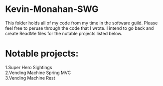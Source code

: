 # Kevin-Monahan-SWG

This folder holds all of my code from my time in the software guild.
Please feel free to peruse through the code that I wrote.
I intend to go back and create ReadMe files for the notable projects listed below.

# Notable projects:

1.Super Hero Sightings <br/>
2.Vending Machine Spring MVC <br/>
3.Vending Machine Rest 
